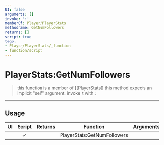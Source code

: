 ```yaml
---
UI: false
arguments: []
invoke: ':'
memberOf: Player/PlayerStats
methodname: GetNumFollowers
returns: []
script: true
tags:
- Player/PlayerStats/_function
- function/script
---
```

# PlayerStats:GetNumFollowers
> this function is a member of [[PlayerStats]]
> this method expects an implicit "self" argument. invoke it with `:`
-----
## Usage
|  UI | Script | Returns | Function | Arguments |
|:---:|:------:|-------:|:--------:|:---------|
| |✓||PlayerStats:GetNumFollowers||
